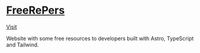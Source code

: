 # [FreeRePers](https://freerepers.vercel.app)

[Visit](https://freerepers.vercel.app)

Website with some free resources to developers built with Astro, TypeScript and Tailwind.
